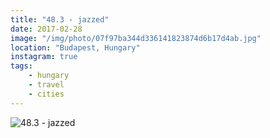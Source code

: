 ```yaml
---
title: "48.3 - jazzed"
date: 2017-02-28
image: "/img/photo/07f97ba344d336141823874d6b17d4ab.jpg"
location: "Budapest, Hungary"
instagram: true
tags:
    - hungary
    - travel
    - cities
---
```


![48.3 - jazzed](/img/photo/07f97ba344d336141823874d6b17d4ab.jpg)
